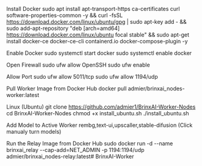 Install Docker
sudo apt install apt-transport-https ca-certificates curl software-properties-common -y && curl -fsSL https://download.docker.com/linux/ubuntu/gpg | sudo apt-key add - && sudo add-apt-repository "deb [arch=amd64] https://download.docker.com/linux/ubuntu focal stable" && sudo apt-get install docker-ce docker-ce-cli containerd.io docker-compose-plugin -y

Enable Docker
sudo systemctl start docker
sudo systemctl enable docker

Open Firewall
sudo ufw allow OpenSSH
sudo ufw enable

Allow Port 
sudo ufw allow 5011/tcp
sudo ufw allow 1194/udp

Pull Worker Image from Docker Hub
docker pull admier/brinxai_nodes-worker:latest

Linux (Ubuntu)
git clone https://github.com/admier1/BrinxAI-Worker-Nodes
cd BrinxAI-Worker-Nodes
chmod +x install_ubuntu.sh
./install_ubuntu.sh

Add Model to Active Worker rembg,text-ui,upscaller,stable-difusion (Click manualy turn models)

Run the Relay Image from Docker Hub
sudo docker run -d --name brinxai_relay --cap-add=NET_ADMIN -p 1194:1194/udp admier/brinxai_nodes-relay:latest# BrinxAI-Worker
